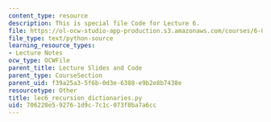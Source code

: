 ```yaml
---
content_type: resource
description: This is special file Code for Lecture 6.
file: https://ol-ocw-studio-app-production.s3.amazonaws.com/courses/6-0001-introduction-to-computer-science-and-programming-in-python-fall-2016/706228e592761d9c7c1c073f8ba7a6cc_lec6_recursion_dictionaries.py
file_type: text/python-source
learning_resource_types:
- Lecture Notes
ocw_type: OCWFile
parent_title: Lecture Slides and Code
parent_type: CourseSection
parent_uid: f39a25a3-5f6b-0d3e-6388-e9b2e8b7438e
resourcetype: Other
title: lec6_recursion_dictionaries.py
uid: 706228e5-9276-1d9c-7c1c-073f8ba7a6cc
---
```

